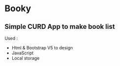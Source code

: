 # Booky

## Simple CURD App to make book list

Used :

- Html & Bootstrap V5 to design
- JavaScript
- Local storage
